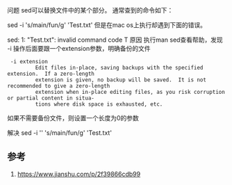 

问题
sed可以替换文件中的某个部分。
通常查到的命令如下：

sed -i 's/main/fun/g' 'Test.txt'
但是在mac os上执行却遇到下面的错误。

sed: 1: "Test.txt": invalid command code T
原因
执行man sed查看帮助，发现 -i 操作后面要跟一个extension参数，明确备份的文件

     -i extension
             Edit files in-place, saving backups with the specified extension.  If a zero-length
             extension is given, no backup will be saved.  It is not recommended to give a zero-length
             extension when in-place editing files, as you risk corruption or partial content in situa-
             tions where disk space is exhausted, etc.
如果不需要备份文件，则设置一个长度为0的参数

解决
sed -i '' 's/main/fun/g' 'Test.txt'

## 参考

1. https://www.jianshu.com/p/2f39866cdb99